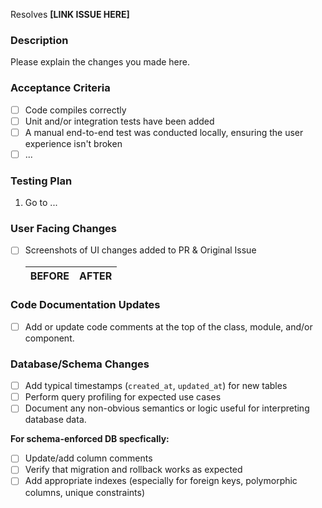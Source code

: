 Resolves **[LINK ISSUE HERE]**

### Description
Please explain the changes you made here.

### Acceptance Criteria
- [ ] Code compiles correctly
- [ ] Unit and/or integration tests have been added
- [ ] A manual end-to-end test was conducted locally, ensuring the user experience isn't broken
- [ ] ...

### Testing Plan
1. Go to ...

### User Facing Changes
 - [ ] Screenshots of UI changes added to PR & Original Issue

   BEFORE|AFTER
    ---|---

### Code Documentation Updates
- [ ] Add or update code comments at the top of the class, module, and/or component.

### Database/Schema Changes
* [ ] Add typical timestamps (`created_at`, `updated_at`) for new tables
* [ ] Perform query profiling for expected use cases
* [ ] Document any non-obvious semantics or logic useful for interpreting database data.

**For schema-enforced DB specfically:**
 * [ ] Update/add column comments
  * [ ] Verify that migration and rollback works as expected
   * [ ] Add appropriate indexes (especially for foreign keys, polymorphic columns, unique constraints)
